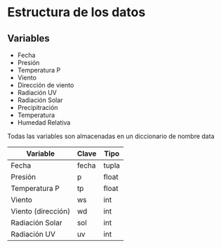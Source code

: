 # Estructura de los datos

## Variables
* Fecha
* Presión
* Temperatura P
* Viento
* Dirección de viento
* Radiación UV
* Radiación Solar
* Precipitración
* Temperatura
* Humedad Relativa

Todas las variables son almacenadas en un diccionario de nombre data

| Variable | Clave | Tipo | 
|---|---|---|
| Fecha |fecha | tupla |
| Presión |p | float |
| Temperatura P | tp | float |
| Viento |ws |int |
| Viento (dirección) |wd | int|
| Radiación Solar |sol | int|
| Radiación UV |uv | int|
